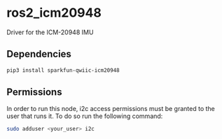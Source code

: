 # ros2_icm20948
Driver for the ICM-20948 IMU

## Dependencies
```bash
pip3 install sparkfun-qwiic-icm20948
```

## Permissions
In order to run this node, i2c access permissions must be granted to the user that runs it. To do so run the following command: 
```bash
sudo adduser <your_user> i2c
```
